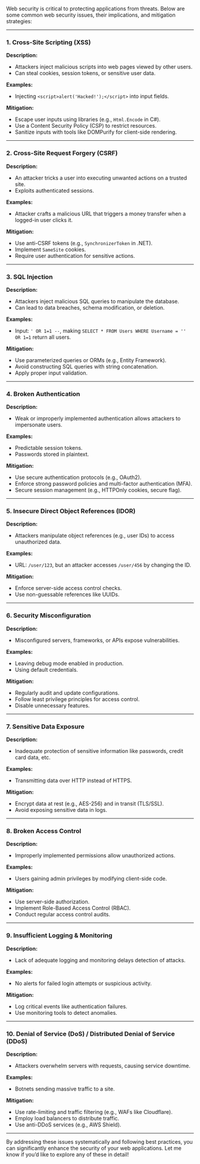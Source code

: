 Web security is critical to protecting applications from threats. Below are some common web security issues, their implications, and mitigation strategies:

---

### **1. Cross-Site Scripting (XSS)**

**Description:**

- Attackers inject malicious scripts into web pages viewed by other users.
- Can steal cookies, session tokens, or sensitive user data.

**Examples:**

- Injecting `<script>alert('Hacked!');</script>` into input fields.

**Mitigation:**

- Escape user inputs using libraries (e.g., `Html.Encode` in C#).
- Use a Content Security Policy (CSP) to restrict resources.
- Sanitize inputs with tools like DOMPurify for client-side rendering.

---

### **2. Cross-Site Request Forgery (CSRF)**

**Description:**

- An attacker tricks a user into executing unwanted actions on a trusted site.
- Exploits authenticated sessions.

**Examples:**

- Attacker crafts a malicious URL that triggers a money transfer when a logged-in user clicks it.

**Mitigation:**

- Use anti-CSRF tokens (e.g., `SynchronizerToken` in .NET).
- Implement `SameSite` cookies.
- Require user authentication for sensitive actions.

---

### **3. SQL Injection**

**Description:**

- Attackers inject malicious SQL queries to manipulate the database.
- Can lead to data breaches, schema modification, or deletion.

**Examples:**

- Input: `' OR 1=1 --`, making `SELECT * FROM Users WHERE Username = '' OR 1=1` return all users.

**Mitigation:**

- Use parameterized queries or ORMs (e.g., Entity Framework).
- Avoid constructing SQL queries with string concatenation.
- Apply proper input validation.

---

### **4. Broken Authentication**

**Description:**

- Weak or improperly implemented authentication allows attackers to impersonate users.

**Examples:**

- Predictable session tokens.
- Passwords stored in plaintext.

**Mitigation:**

- Use secure authentication protocols (e.g., OAuth2).
- Enforce strong password policies and multi-factor authentication (MFA).
- Secure session management (e.g., HTTPOnly cookies, secure flag).

---

### **5. Insecure Direct Object References (IDOR)**

**Description:**

- Attackers manipulate object references (e.g., user IDs) to access unauthorized data.

**Examples:**

- URL: `/user/123`, but an attacker accesses `/user/456` by changing the ID.

**Mitigation:**

- Enforce server-side access control checks.
- Use non-guessable references like UUIDs.

---

### **6. Security Misconfiguration**

**Description:**

- Misconfigured servers, frameworks, or APIs expose vulnerabilities.

**Examples:**

- Leaving debug mode enabled in production.
- Using default credentials.

**Mitigation:**

- Regularly audit and update configurations.
- Follow least privilege principles for access control.
- Disable unnecessary features.

---

### **7. Sensitive Data Exposure**

**Description:**

- Inadequate protection of sensitive information like passwords, credit card data, etc.

**Examples:**

- Transmitting data over HTTP instead of HTTPS.

**Mitigation:**

- Encrypt data at rest (e.g., AES-256) and in transit (TLS/SSL).
- Avoid exposing sensitive data in logs.

---

### **8. Broken Access Control**

**Description:**

- Improperly implemented permissions allow unauthorized actions.

**Examples:**

- Users gaining admin privileges by modifying client-side code.

**Mitigation:**

- Use server-side authorization.
- Implement Role-Based Access Control (RBAC).
- Conduct regular access control audits.

---

### **9. Insufficient Logging & Monitoring**

**Description:**

- Lack of adequate logging and monitoring delays detection of attacks.

**Examples:**

- No alerts for failed login attempts or suspicious activity.

**Mitigation:**

- Log critical events like authentication failures.
- Use monitoring tools to detect anomalies.

---

### **10. Denial of Service (DoS) / Distributed Denial of Service (DDoS)**

**Description:**

- Attackers overwhelm servers with requests, causing service downtime.

**Examples:**

- Botnets sending massive traffic to a site.

**Mitigation:**

- Use rate-limiting and traffic filtering (e.g., WAFs like Cloudflare).
- Employ load balancers to distribute traffic.
- Use anti-DDoS services (e.g., AWS Shield).

---

By addressing these issues systematically and following best practices, you can significantly enhance the security of your web applications. Let me know if you’d like to explore any of these in detail!
